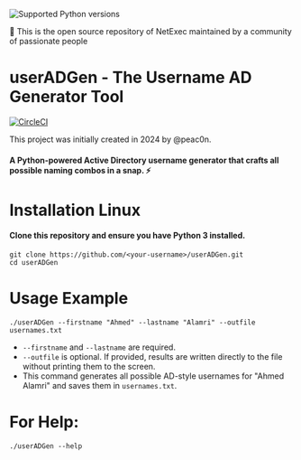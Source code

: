 ![Supported Python versions](https://img.shields.io/badge/python-3.10+-blue.svg)

🚩 This is the open source repository of NetExec maintained by a community of passionate people
# userADGen - The Username AD Generator Tool
[![CircleCI](https://circleci.com/gh/ropnop/kerbrute.svg?style=svg)](https://circleci.com/gh/ropnop/kerbrute)

This project was initially created in 2024 by @peac0n.

#### A Python-powered Active Directory username generator that crafts all possible naming combos in a snap. :zap:

# Installation Linux
#### Clone this repository and ensure you have Python 3 installed.
```
git clone https://github.com/<your-username>/userADGen.git
cd userADGen
```

# Usage Example
```
./userADGen --firstname "Ahmed" --lastname "Alamri" --outfile usernames.txt
```
 * `--firstname` and `--lastname` are required.
 * `--outfile` is optional. If provided, results are written directly to the file without printing them to the screen.
 * This command generates all possible AD-style usernames for "Ahmed Alamri" and saves them in `usernames.txt`.

# For Help:
```
./userADGen --help
```
